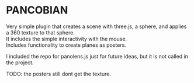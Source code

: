 PANCOBIAN  
===     

Very simple plugin that creates a scene with three.js, a sphere, and applies a 360 texture to that sphere.  
It includes the simple interactivity with the mouse.  
Includes functionality to create planes as posters.  
  
I included the repo for panolens.js just for future ideas, but it is not called in the project.  

TODO: the posters still dont get the texture.  
